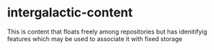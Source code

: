 # intergalactic-content
 This is content that floats freely among repositories but has idenitifyig features which may be used to associate it with fixed storage

